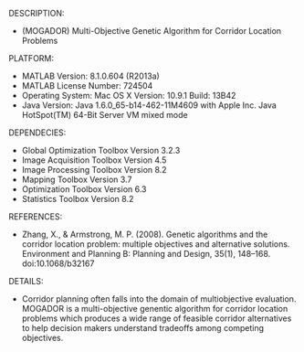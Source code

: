 DESCRIPTION:

- (MOGADOR) Multi-Objective Genetic Algorithm for Corridor Location Problems

PLATFORM:

- MATLAB Version: 8.1.0.604 (R2013a)
- MATLAB License Number: 724504
- Operating System: Mac OS X  Version: 10.9.1 Build: 13B42 
- Java Version: Java 1.6.0_65-b14-462-11M4609 with Apple Inc. Java HotSpot(TM) 64-Bit Server VM mixed mode

DEPENDECIES:

- Global Optimization Toolbox                           Version 3.2.3
- Image Acquisition Toolbox                             Version 4.5
- Image Processing Toolbox                              Version 8.2
- Mapping Toolbox                                       Version 3.7
- Optimization Toolbox                                  Version 6.3
- Statistics Toolbox                                    Version 8.2

REFERENCES: 

- Zhang, X., & Armstrong, M. P. (2008). Genetic algorithms and the corridor location problem: multiple objectives and alternative solutions. Environment and Planning B: Planning and Design, 35(1), 148–168. doi:10.1068/b32167

DETAILS:

- Corridor planning often falls into the domain of multiobjective evaluation. MOGADOR is a multi-objective genentic algorithm for corridor location problems which produces a wide range of feasible corridor alternatives to help decision makers understand tradeoffs among competing objectives.